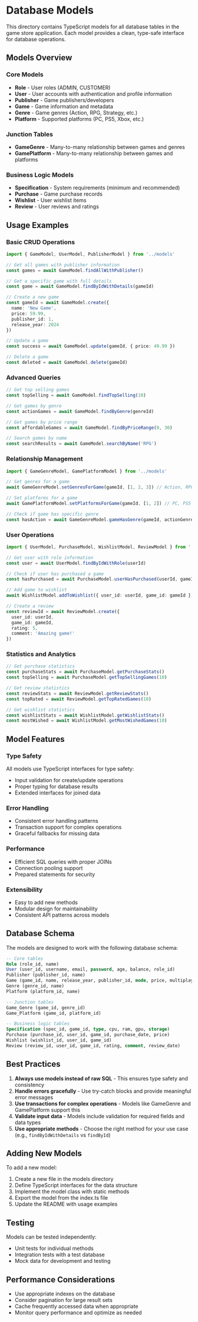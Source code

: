 # Database Models

This directory contains TypeScript models for all database tables in the game store application. Each model provides a clean, type-safe interface for database operations.

## Models Overview

### Core Models
- **Role** - User roles (ADMIN, CUSTOMER)
- **User** - User accounts with authentication and profile information
- **Publisher** - Game publishers/developers
- **Game** - Game information and metadata
- **Genre** - Game genres (Action, RPG, Strategy, etc.)
- **Platform** - Supported platforms (PC, PS5, Xbox, etc.)

### Junction Tables
- **GameGenre** - Many-to-many relationship between games and genres
- **GamePlatform** - Many-to-many relationship between games and platforms

### Business Logic Models
- **Specification** - System requirements (minimum and recommended)
- **Purchase** - Game purchase records
- **Wishlist** - User wishlist items
- **Review** - User reviews and ratings

## Usage Examples

### Basic CRUD Operations

```typescript
import { GameModel, UserModel, PublisherModel } from '../models'

// Get all games with publisher information
const games = await GameModel.findAllWithPublisher()

// Get a specific game with full details
const game = await GameModel.findByIdWithDetails(gameId)

// Create a new game
const gameId = await GameModel.create({
  name: 'New Game',
  price: 59.99,
  publisher_id: 1,
  release_year: 2024
})

// Update a game
const success = await GameModel.update(gameId, { price: 49.99 })

// Delete a game
const deleted = await GameModel.delete(gameId)
```

### Advanced Queries

```typescript
// Get top selling games
const topSelling = await GameModel.findTopSelling(10)

// Get games by genre
const actionGames = await GameModel.findByGenre(genreId)

// Get games by price range
const affordableGames = await GameModel.findByPriceRange(0, 30)

// Search games by name
const searchResults = await GameModel.searchByName('RPG')
```

### Relationship Management

```typescript
import { GameGenreModel, GamePlatformModel } from '../models'

// Set genres for a game
await GameGenreModel.setGenresForGame(gameId, [1, 2, 3]) // Action, RPG, Strategy

// Set platforms for a game
await GamePlatformModel.setPlatformsForGame(gameId, [1, 2]) // PC, PS5

// Check if game has specific genre
const hasAction = await GameGenreModel.gameHasGenre(gameId, actionGenreId)
```

### User Operations

```typescript
import { UserModel, PurchaseModel, WishlistModel, ReviewModel } from '../models'

// Get user with role information
const user = await UserModel.findByIdWithRole(userId)

// Check if user has purchased a game
const hasPurchased = await PurchaseModel.userHasPurchased(userId, gameId)

// Add game to wishlist
await WishlistModel.addToWishlist({ user_id: userId, game_id: gameId })

// Create a review
const reviewId = await ReviewModel.create({
  user_id: userId,
  game_id: gameId,
  rating: 5,
  comment: 'Amazing game!'
})
```

### Statistics and Analytics

```typescript
// Get purchase statistics
const purchaseStats = await PurchaseModel.getPurchaseStats()
const topSelling = await PurchaseModel.getTopSellingGames(10)

// Get review statistics
const reviewStats = await ReviewModel.getReviewStats()
const topRated = await ReviewModel.getTopRatedGames(10)

// Get wishlist statistics
const wishlistStats = await WishlistModel.getWishlistStats()
const mostWished = await WishlistModel.getMostWishedGames(10)
```

## Model Features

### Type Safety
All models use TypeScript interfaces for type safety:
- Input validation for create/update operations
- Proper typing for database results
- Extended interfaces for joined data

### Error Handling
- Consistent error handling patterns
- Transaction support for complex operations
- Graceful fallbacks for missing data

### Performance
- Efficient SQL queries with proper JOINs
- Connection pooling support
- Prepared statements for security

### Extensibility
- Easy to add new methods
- Modular design for maintainability
- Consistent API patterns across models

## Database Schema

The models are designed to work with the following database schema:

```sql
-- Core tables
Role (role_id, name)
User (user_id, username, email, password, age, balance, role_id)
Publisher (publisher_id, name)
Game (game_id, name, release_year, publisher_id, mode, price, multiplayer, capacity, age_rating, average_rating, total_sales, total_revenue)
Genre (genre_id, name)
Platform (platform_id, name)

-- Junction tables
Game_Genre (game_id, genre_id)
Game_Platform (game_id, platform_id)

-- Business logic tables
Specification (spec_id, game_id, type, cpu, ram, gpu, storage)
Purchase (purchase_id, user_id, game_id, purchase_date, price)
Wishlist (wishlist_id, user_id, game_id)
Review (review_id, user_id, game_id, rating, comment, review_date)
```

## Best Practices

1. **Always use models instead of raw SQL** - This ensures type safety and consistency
2. **Handle errors gracefully** - Use try-catch blocks and provide meaningful error messages
3. **Use transactions for complex operations** - Models like GameGenre and GamePlatform support this
4. **Validate input data** - Models include validation for required fields and data types
5. **Use appropriate methods** - Choose the right method for your use case (e.g., `findByIdWithDetails` vs `findById`)

## Adding New Models

To add a new model:

1. Create a new file in the models directory
2. Define TypeScript interfaces for the data structure
3. Implement the model class with static methods
4. Export the model from the index.ts file
5. Update the README with usage examples

## Testing

Models can be tested independently:
- Unit tests for individual methods
- Integration tests with a test database
- Mock data for development and testing

## Performance Considerations

- Use appropriate indexes on the database
- Consider pagination for large result sets
- Cache frequently accessed data when appropriate
- Monitor query performance and optimize as needed

